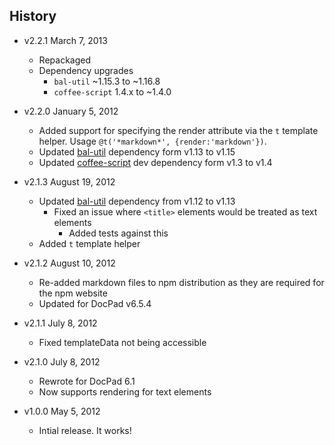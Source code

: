 ## History

- v2.2.1 March 7, 2013
	- Repackaged
	- Dependency upgrades
		-  `bal-util` ~1.15.3 to ~1.16.8
		-  `coffee-script` 1.4.x to ~1.4.0

- v2.2.0 January 5, 2012
	- Added support for specifying the render attribute via the `t` template helper. Usage `@t('*markdown*', {render:'markdown'})`.
	- Updated [bal-util](https://github.com/bevry/) dependency form v1.13 to v1.15
	- Updated [coffee-script](http://coffeescript.org/) dev dependency form v1.3 to v1.4

- v2.1.3 August 19, 2012
	- Updated [bal-util](https://github.com/balupton/bal-util) dependency from v1.12 to v1.13
		- Fixed an issue where `<title>` elements would be treated as text elements
			- Added tests against this
	- Added `t` template helper

- v2.1.2 August 10, 2012
	- Re-added markdown files to npm distribution as they are required for the npm website
	- Updated for DocPad v6.5.4

- v2.1.1 July 8, 2012
	- Fixed templateData not being accessible

- v2.1.0 July 8, 2012
	- Rewrote for DocPad 6.1
	- Now supports rendering for text elements

- v1.0.0 May 5, 2012
	- Intial release. It works!